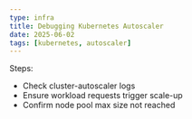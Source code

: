 ```yaml
---
type: infra
title: Debugging Kubernetes Autoscaler
date: 2025-06-02
tags: [kubernetes, autoscaler]
---
```


Steps:
- Check cluster-autoscaler logs
- Ensure workload requests trigger scale-up
- Confirm node pool max size not reached
